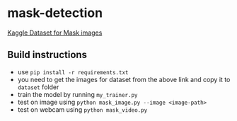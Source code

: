 # mask-detection

[Kaggle Dataset for Mask images](https://www.kaggle.com/datasets/andrewmvd/face-mask-detection)

## Build instructions
- use `pip install -r requirements.txt`
- you need to get the images for dataset from the above link and copy it to `dataset` folder 
- train the model by running `my_trainer.py`
- test on image using `python mask_image.py --image <image-path>`
- test on webcam using `python mask_video.py`